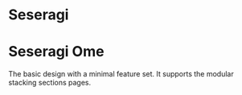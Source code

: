 # Seseragi #

# Seseragi Ome #

The basic design with a minimal feature set. It supports the modular stacking sections pages.

